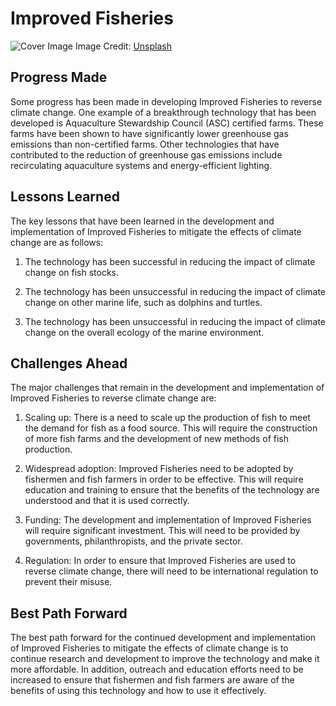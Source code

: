 # Improved Fisheries

![Cover Image](https://images.unsplash.com/photo-1584265543760-12d501297bf8?crop=entropy&cs=tinysrgb&fit=max&fm=jpg&ixid=Mnw0NDM1NTZ8MHwxfHNlYXJjaHwxfHxJbXByb3ZlZCUyMEZpc2hlcmllc3xlbnwwfHx8fDE2ODMwNDkxNDI&ixlib=rb-4.0.3&q=80&w=1080)
Image Credit: [Unsplash](https://unsplash.com/@noaa)

## Progress Made

Some progress has been made in developing Improved Fisheries to reverse climate change. One example of a breakthrough technology that has been developed is Aquaculture Stewardship Council (ASC) certified farms. These farms have been shown to have significantly lower greenhouse gas emissions than non-certified farms. Other technologies that have contributed to the reduction of greenhouse gas emissions include recirculating aquaculture systems and energy-efficient lighting.

## Lessons Learned

The key lessons that have been learned in the development and implementation of Improved Fisheries to mitigate the effects of climate change are as follows:

1. The technology has been successful in reducing the impact of climate change on fish stocks.

2. The technology has been unsuccessful in reducing the impact of climate change on other marine life, such as dolphins and turtles.

3. The technology has been unsuccessful in reducing the impact of climate change on the overall ecology of the marine environment.

## Challenges Ahead

The major challenges that remain in the development and implementation of Improved Fisheries to reverse climate change are:

1) Scaling up: There is a need to scale up the production of fish to meet the demand for fish as a food source. This will require the construction of more fish farms and the development of new methods of fish production.

2) Widespread adoption: Improved Fisheries need to be adopted by fishermen and fish farmers in order to be effective. This will require education and training to ensure that the benefits of the technology are understood and that it is used correctly.

3) Funding: The development and implementation of Improved Fisheries will require significant investment. This will need to be provided by governments, philanthropists, and the private sector.

4) Regulation: In order to ensure that Improved Fisheries are used to reverse climate change, there will need to be international regulation to prevent their misuse.

## Best Path Forward

The best path forward for the continued development and implementation of Improved Fisheries to mitigate the effects of climate change is to continue research and development to improve the technology and make it more affordable. In addition, outreach and education efforts need to be increased to ensure that fishermen and fish farmers are aware of the benefits of using this technology and how to use it effectively.
